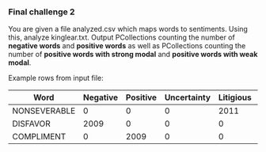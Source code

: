 <!--
Licensed under the Apache License, Version 2.0 (the "License");
you may not use this file except in compliance with the License.
You may obtain a copy of the License at
http://www.apache.org/licenses/LICENSE-2.0
Unless required by applicable law or agreed to in writing, software
distributed under the License is distributed on an "AS IS" BASIS,
WITHOUT WARRANTIES OR CONDITIONS OF ANY KIND, either express or implied.
See the License for the specific language governing permissions and
limitations under the License.
-->
### Final challenge 2

You are given a file analyzed.csv which maps words to sentiments. Using this, analyze kinglear.txt. Output PCollections counting the number of **negative words** and **positive words**  as well as PCollections counting the number of **positive words with strong modal** and **positive words with weak modal**.

Example rows from input file:

| Word         | Negative | Positive | Uncertainty | Litigious | Strong_Modal | Weak_Modal | Constraining |
|--------------|----------|----------|-------------|-----------|--------------|------------|--------------|
| NONSEVERABLE | 0        | 0        | 0           | 2011      | 0            | 0          | 0            |
| DISFAVOR     | 2009     | 0        | 0           | 0         | 0            | 0          | 0            |
| COMPLIMENT   | 0        | 2009     | 0           | 0         | 0            | 0          | 0            |